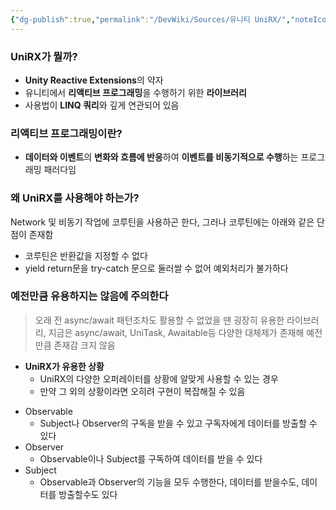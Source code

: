 ```yaml
---
{"dg-publish":true,"permalink":"/DevWiki/Sources/유니티 UniRX/","noteIcon":"","created":"2024-10-13T18:55:36.000+09:00","updated":"2025-07-19T22:58:36.000+09:00"}
---
```


### UniRX가 뭘까?
- **Unity Reactive Extensions**의 약자
- 유니티에서 **리액티브 프로그래밍**을 수행하기 위한 **라이브러리**
- 사용법이 **LINQ 쿼리**와 깊게 연관되어 있음

### 리액티브 프로그래밍이란?
- **데이터와 이벤트**의 **변화와 흐름에 반응**하여 **이벤트를 비동기적으로 수행**하는 프로그래밍 패러다임

### 왜 UniRX를 사용해야 하는가?
Network 및 비동기 작업에 코루틴을 사용하곤 한다, 그러나 코루틴에는 아래와 같은 단점이 존재함

- 코루틴은 반환값을 지정할 수 없다
- yield return문을 try-catch 문으로 둘러쌀 수 없어 예외처리가 불가하다

### 예전만큼 유용하지는 않음에 주의한다
> 오래 전 async/await 패턴조차도 활용할 수 없었을 땐 굉장히 유용한 라이브러리, 지금은 async/await, UniTask, Awaitable등 다양한 대체제가 존재해 예전만큼 존재감 크지 않음

- **UniRX가 유용한 상황**
    - UniRX의 다양한 오퍼레이터를 상황에 알맞게 사용할 수 있는 경우
    - 만약 그 외의 상황이라면 오히려 구현이 복잡해질 수 있음

* Observable
	* Subject나 Observer의 구독을 받을 수 있고 구독자에게 데이터를 방출할 수 있다
* Observer
	* Observable이나 Subject를 구독하여 데이터를 받을 수 있다
* Subject
	* Observable과 Observer의 기능을 모두 수행한다, 데이터를 받을수도, 데이터를 방출할수도 있다
